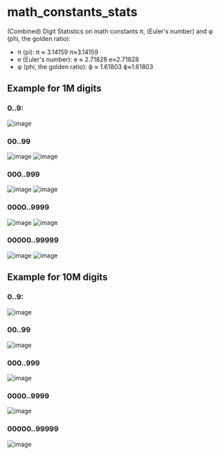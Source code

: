 # math_constants_stats
(Combined) Digit Statistics on math constants π, (Euler's number) and φ (phi, the golden ratio):
- π (pi): π ≈ 3.14159 π≈3.14159
- e (Euler's number): e ≈ 2.71828 e≈2.71828
- φ (phi, the golden ratio): ϕ ≈ 1.61803 ϕ≈1.61803

## Example for 1M digits

### 0..9:
![image](https://github.com/user-attachments/assets/80a35715-7c84-4641-a305-da000e2e5a10)

### 00..99
![image](https://github.com/user-attachments/assets/ba445710-2b1c-4915-8e9e-2c7481d9aadb)
![image](https://github.com/user-attachments/assets/2d912b06-b114-4ede-ac3c-19f18a5e3323)

### 000..999
![image](https://github.com/user-attachments/assets/4a7f84fd-f578-472d-aa71-d1ccc1bf4982)
![image](https://github.com/user-attachments/assets/7d1f81de-61aa-4fb4-98fd-8681e2c1ba40)

### 0000..9999
![image](https://github.com/user-attachments/assets/b25b1970-995e-49cc-89cf-15dd4dffa1d5)
![image](https://github.com/user-attachments/assets/c41f786d-1636-4888-9a0d-83b940375930)

### 00000..99999
![image](https://github.com/user-attachments/assets/005093ab-caeb-4a52-a942-375592819de3)
![image](https://github.com/user-attachments/assets/352d74a3-fcca-425f-bfab-84a8eaf8be30)

## Example for 10M digits

### 0..9:
![image](https://github.com/user-attachments/assets/96d6ba78-3049-4bae-903c-7ad1276d036f)

### 00..99
![image](https://github.com/user-attachments/assets/029fb80f-d1c1-43ac-aae4-b2a4a1158833)

### 000..999
![image](https://github.com/user-attachments/assets/6a5adb86-5098-4286-855b-7d037adda7a6)

### 0000..9999
![image](https://github.com/user-attachments/assets/0bead6d9-38c9-422d-8c69-cabbfc0ce09f)

### 00000..99999
![image](https://github.com/user-attachments/assets/70cd159d-c0c7-4e60-8afe-e7fcd4eaffe9)

